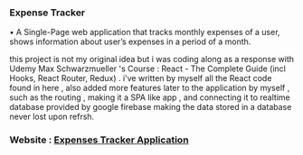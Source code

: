 ### Expense Tracker
<p>•	A Single-Page web application that tracks monthly expenses of a user, shows information about user’s expenses in a period of a month.</p>

this project is not my original idea but i was coding along as a response with Udemy Max Schwarzmueller 's Course :  React - The Complete Guide (incl Hooks, React Router, Redux) . i've written by myself all the React code found in here , also added more features later to the application by myself , such as the routing , making it a SPA like app , and connecting it to realtime database provided by google firebase making the data stored in a database never lost upon refrsh. 


### Website : <a href="https://expenses-a2d6c.web.app/" > Expenses Tracker Application </a>

